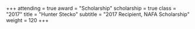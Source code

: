 +++
attending  = true
award      = "Scholarship"
scholarship = true
class      = "2017"
title      = "Hunter Stecko"
subtitle   = "2017 Recipient, NAFA Scholarship"
weight     = 120
+++

